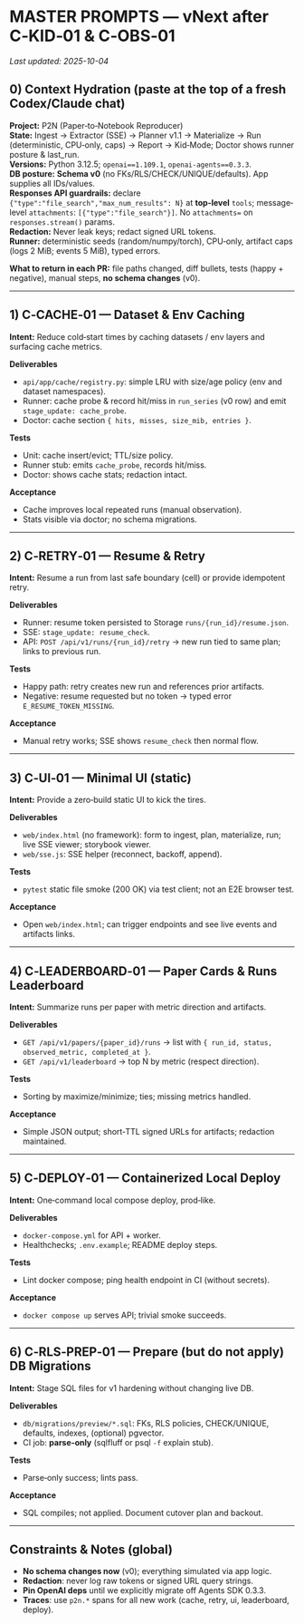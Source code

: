 # MASTER PROMPTS — vNext after C‑KID‑01 & C‑OBS‑01
_Last updated: 2025-10-04_

## 0) Context Hydration (paste at the top of a **fresh** Codex/Claude chat)

**Project:** P2N (Paper‑to‑Notebook Reproducer)  
**State:** Ingest → Extractor (SSE) → Planner v1.1 → Materialize → Run (deterministic, CPU‑only, caps) → Report → Kid‑Mode; Doctor shows runner posture & last_run.  
**Versions:** Python 3.12.5; `openai==1.109.1`, `openai-agents==0.3.3`.  
**DB posture:** **Schema v0** (no FKs/RLS/CHECK/UNIQUE/defaults). App supplies all IDs/values.  
**Responses API guardrails:** declare `{"type":"file_search","max_num_results": N}` at **top‑level** `tools`; message‐level `attachments`: `[{"type":"file_search"}]`. No `attachments=` on `responses.stream()` params.  
**Redaction:** Never leak keys; redact signed URL tokens.  
**Runner:** deterministic seeds (random/numpy/torch), CPU‑only, artifact caps (logs 2 MiB; events 5 MiB), typed errors.

**What to return in each PR:** file paths changed, diff bullets, tests (happy + negative), manual steps, **no schema changes** (v0).

---

## 1) C‑CACHE‑01 — Dataset & Env Caching

**Intent:** Reduce cold‑start times by caching datasets / env layers and surfacing cache metrics.

**Deliverables**
- `api/app/cache/registry.py`: simple LRU with size/age policy (env and dataset namespaces).
- Runner: cache probe & record hit/miss in `run_series` (v0 row) and emit `stage_update: cache_probe`.
- Doctor: cache section `{ hits, misses, size_mib, entries }`.

**Tests**
- Unit: cache insert/evict; TTL/size policy.
- Runner stub: emits `cache_probe`, records hit/miss.
- Doctor: shows cache stats; redaction intact.

**Acceptance**
- Cache improves local repeated runs (manual observation).
- Stats visible via doctor; no schema migrations.

---

## 2) C‑RETRY‑01 — Resume & Retry

**Intent:** Resume a run from last safe boundary (cell) or provide idempotent retry.

**Deliverables**
- Runner: resume token persisted to Storage `runs/{run_id}/resume.json`.
- SSE: `stage_update: resume_check`.
- API: `POST /api/v1/runs/{run_id}/retry` → new run tied to same plan; links to previous run.

**Tests**
- Happy path: retry creates new run and references prior artifacts.
- Negative: resume requested but no token → typed error `E_RESUME_TOKEN_MISSING`.

**Acceptance**
- Manual retry works; SSE shows `resume_check` then normal flow.

---

## 3) C‑UI‑01 — Minimal UI (static)

**Intent:** Provide a zero‑build static UI to kick the tires.

**Deliverables**
- `web/index.html` (no framework): form to ingest, plan, materialize, run; live SSE viewer; storybook viewer.
- `web/sse.js`: SSE helper (reconnect, backoff, append).

**Tests**
- `pytest` static file smoke (200 OK) via test client; not an E2E browser test.

**Acceptance**
- Open `web/index.html`; can trigger endpoints and see live events and artifacts links.

---

## 4) C‑LEADERBOARD‑01 — Paper Cards & Runs Leaderboard

**Intent:** Summarize runs per paper with metric direction and artifacts.

**Deliverables**
- `GET /api/v1/papers/{paper_id}/runs` → list with `{ run_id, status, observed_metric, completed_at }`.
- `GET /api/v1/leaderboard` → top N by metric (respect direction).

**Tests**
- Sorting by maximize/minimize; ties; missing metrics handled.

**Acceptance**
- Simple JSON output; short‑TTL signed URLs for artifacts; redaction maintained.

---

## 5) C‑DEPLOY‑01 — Containerized Local Deploy

**Intent:** One‑command local compose deploy, prod‑like.

**Deliverables**
- `docker-compose.yml` for API + worker.
- Healthchecks; `.env.example`; README deploy steps.

**Tests**
- Lint docker compose; ping health endpoint in CI (without secrets).

**Acceptance**
- `docker compose up` serves API; trivial smoke succeeds.

---

## 6) C‑RLS‑PREP‑01 — Prepare (but do not apply) DB Migrations

**Intent:** Stage SQL files for v1 hardening without changing live DB.

**Deliverables**
- `db/migrations/preview/*.sql`: FKs, RLS policies, CHECK/UNIQUE, defaults, indexes, (optional) pgvector.
- CI job: **parse‑only** (sqlfluff or psql `-f` explain stub).

**Tests**
- Parse‑only success; lints pass.

**Acceptance**
- SQL compiles; not applied. Document cutover plan and backout.

---

## Constraints & Notes (global)

- **No schema changes now** (v0); everything simulated via app logic.
- **Redaction**: never log raw tokens or signed URL query strings.
- **Pin OpenAI deps** until we explicitly migrate off Agents SDK 0.3.3.
- **Traces**: use `p2n.*` spans for all new work (cache, retry, ui, leaderboard, deploy).
